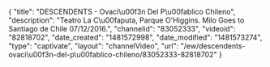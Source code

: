 {
    "title": "DESCENDENTS - Ovaci\u00f3n Del P\u00fablico Chileno",
    "description": "Teatro La C\u00faputa, Parque O'Higgins. Milo Goes to Santiago de Chile 07\/12\/2016.",
    "channelid": "83052333",
    "videoid": "82818702",
    "date_created": "1481572998",
    "date_modified": "1481573274",
    "type": "captivate",
    "layout": "channelVideo",
    "url": "\/ew\/descendents-ovaci\u00f3n-del-p\u00fablico-chileno\/83052333-82818702"
}